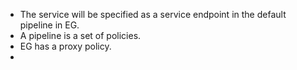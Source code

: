 
- The service will be specified as a service endpoint in the default pipeline in EG.
- A pipeline is a set of policies.
- EG has a proxy policy.
- 
